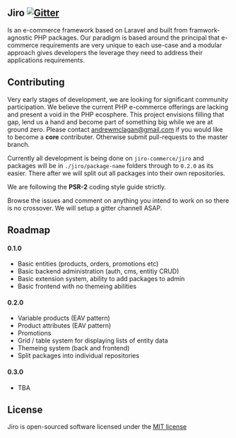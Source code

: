 ## Jiro [![Gitter](https://badges.gitter.im/Join%20Chat.svg)](https://gitter.im/Jiro-Commerce?utm_source=badge&utm_medium=badge&utm_campaign=pr-badge&utm_content=badge)

Is an e-commerce framework based on Laravel and built from framwork-agnostic PHP packages. Our paradigm is based around the principal that e-commerce requirements are very unique to each use-case and a modular approach gives developers the leverage they need to address their applications requirements. 

## Contributing

Very early stages of development, we are looking for significant community participation. We believe the current PHP e-commerce offerings are lacking and present a void in the PHP ecosphere. This project envisions filling that gap, lend us a hand and become part of something big while we are at ground zero. Please contact <andrewmclagan@gmail.com> if you would like to become a **core** contributer. Otherwise submit pull-requests to the master branch.

Currently all development is being done on `jiro-commerce/jiro` and packages will be in `./jiro/package-name` folders through to `0.2.0` as its easier. There after we will split out all packages into their own repositories.

We are following the **PSR-2** coding style guide strictly.

Browse the issues and comment on anything you intend to work on so there is no crossover. We will setup a gitter channell ASAP.

## Roadmap

#### 0.1.0

* Basic entities (products, orders, promotions etc)
* Basic backend administration (auth, cms, entitiy CRUD)
* Basic extension system, ability to add packages to admin 
* Basic frontend with no themeing abilities

#### 0.2.0

* Variable products (EAV pattern)
* Product attributes (EAV pattern)
* Promotions
* Grid / table system for displaying lists of entity data
* Themeing system (back and frontend)
* Split packages into individual repositories

#### 0.3.0

* TBA


## License

Jiro is open-sourced software licensed under the [MIT license](http://opensource.org/licenses/MIT)
